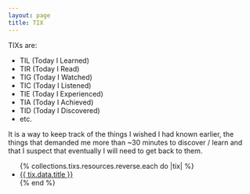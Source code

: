 ```yaml
---
layout: page
title: TIX
---
```


TIXs are:

- TIL (Today I Learned)
- TIR (Today I Read)
- TIG (Today I Watched)
- TIC (Today I Listened)
- TIE (Today I Experienced)
- TIA (Today I Achieved)
- TID (Today I Discovered)
- etc.

It is a way to keep track of the things I wished I had known earlier, the things that demanded me more than ~30 minutes to discover / learn and that I suspect that eventually I will need to get back to them.

<ul>
  {% collections.tixs.resources.reverse.each do |tix| %}
    <li>
      <a href="{{ tix.relative_url }}">{{ tix.data.title }}</a>
    </li>
  {% end %}
</ul>
